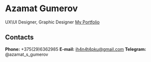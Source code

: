 # Azamat Gumerov
UX\UI Designer, Graphic Designer
[My Portfolio](https://www.behance.net/azamatgumerov)

## Contacts
**Phone:** +375(29)6362985
**E-mail:** ih4n4t4pku@gmail.com
**Telegram:** @azamat_s_gumerov



